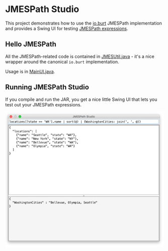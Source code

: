 # JMESPath Studio

This project demonstrates how to use the [io.burt](https://github.com/burtcorp/jmespath-java)
JMESPath implementation and provides a Swing UI for testing [JMESPath expressions](http://jmespath.org/).

## Hello JMESPath

All the JMESPath-related code is contained in
[JMESUtil.java](https://github.com/terheyden/JMESPathStudio/blob/master/src/main/java/com/terheyden/jmespathstudio/ui/JMESUtil.java) - it's a nice wrapper
around the canonical `io.burt` implementation.

Usage is in [MainUI.java](https://github.com/terheyden/JMESPathStudio/blob/master/src/main/java/com/terheyden/jmespathstudio/ui/MainUI.java).

## Running JMESPath Studio

If you compile and run the JAR, you get a nice little Swing UI that lets you test out
your JMESPath expressions.

![JMESPath Studio](https://github.com/terheyden/JMESPathStudio/blob/master/src/main/resources/JMESPathStudio01.png)
